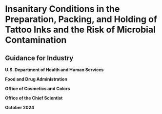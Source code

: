 # Insanitary Conditions in the Preparation, Packing, and Holding of Tattoo Inks and the Risk of Microbial Contamination
## Guidance for Industry

**U.S. Department of Health and Human Services**

**Food and Drug Administration**

**Office of Cosmetics and Colors**

**Office of the Chief Scientist**

**October 2024**
